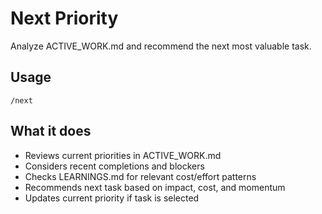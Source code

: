# Next Priority

Analyze ACTIVE_WORK.md and recommend the next most valuable task.

## Usage
```
/next
```

## What it does
- Reviews current priorities in ACTIVE_WORK.md
- Considers recent completions and blockers
- Checks LEARNINGS.md for relevant cost/effort patterns
- Recommends next task based on impact, cost, and momentum
- Updates current priority if task is selected